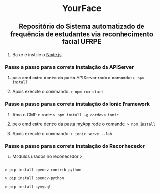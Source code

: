 <p align="center"><img alt="" src="https://github.com/InovaUFRPE/YourFace/blob/dev/intro01.png"/></p>
<h1><p align="center"> YourFace </p> </h1>
<h2><p align="center">Repositório do Sistema automatizado de frequência de estudantes via reconhecimento facial UFRPE</p></h2>

1. Baixe e instale o [Node.js](https://nodejs.org/dist/v8.8.1/win-x64/node.exe).

### Passo a passo para a correta instalação da APIServer

1. pelo cmd entre dentro da pasta APIServer rode o comando: ```> npm install ``` 

2. Apois execute o commando: ```> npm run start```

### Passo a passo para a correta instalação do Ionic Framework

1. Abra o CMD e rode: ```> npm install -g cordova ionic```

2. pelo cmd entre dentro da pasta myApp rode o comando: ```> npm install ``` 

3. Apois execute o commando: ```> ionic serve --lab``` 

### Passo a passo para a correta instalação do Reconhecedor

1. Modulos usados no reconecedor >

```> pip install Pillow

> pip install opencv-contrib-python

> pip install opencv-python

> pip install pymysql
```
